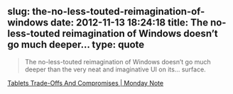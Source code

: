 slug: the-no-less-touted-reimagination-of-windows
date: 2012-11-13 18:24:18
title: The no-less-touted reimagination of Windows doesn’t go much deeper...
type: quote
---

> The no-less-touted reimagination of Windows doesn’t go much deeper than the very neat and imaginative UI on its… surface.

[Tablets Trade-Offs And Compromises | Monday Note](http://www.mondaynote.com/2012/11/04/tablets-trade-offs-and-compromises/)

